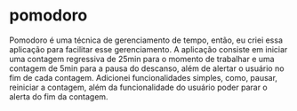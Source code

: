 # pomodoro
Pomodoro é uma técnica de gerenciamento de tempo, então, eu criei essa aplicação para facilitar esse gerenciamento.
A aplicação consiste em iniciar uma contagem regressiva de 25min para o momento de trabalhar e uma contagem de 5min
para a pausa do descanso, além de alertar o usuário no fim de cada contagem. Adicionei funcionalidades simples,
como, pausar, reiniciar a contagem, além da funcionalidade do usuário poder parar o alerta do fim da contagem.
